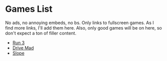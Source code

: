 <h1 id="title">Games List</h1>
    <p id="text">No ads, no annoying embeds, no bs. Only links to fullscreen games. As I find more links, I'll add them here.
        Also, only good games will be on here, so don't expect a ton of filler content.
    </p>
    <ul>
        <li>
            <a href="https://scythe101.github.io/run3/tn6pS9dCf37xAhkJv/">Run 3</a>
        </li>
        <li>
            <a href="https://ubg77.github.io/game131022/drive-mad/">Drive Mad</a>
        </li>
        <li>
            <a href="https://google-opensocial.googleusercontent.com/gadgets/ifr?url=https://cdn.jsdelivr.net/gh/sk1bx/version@77d7c057275710c07925ba951e9e56902d101c84/3sp.xml">Slope</a>
        </li>
        
   

